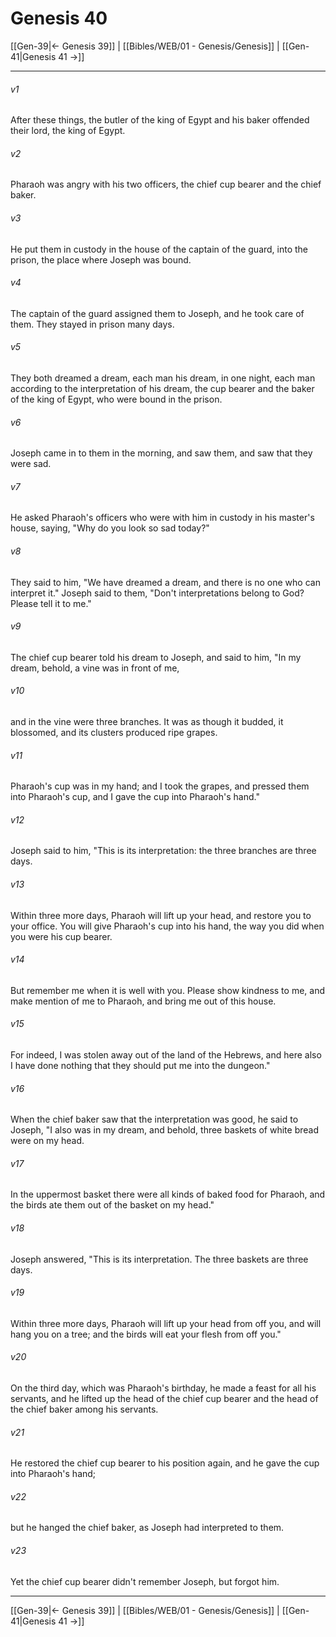 # Genesis 40

[[Gen-39|← Genesis 39]] | [[Bibles/WEB/01 - Genesis/Genesis]] | [[Gen-41|Genesis 41 →]]
***



###### v1 
After these things, the butler of the king of Egypt and his baker offended their lord, the king of Egypt. 

###### v2 
Pharaoh was angry with his two officers, the chief cup bearer and the chief baker. 

###### v3 
He put them in custody in the house of the captain of the guard, into the prison, the place where Joseph was bound. 

###### v4 
The captain of the guard assigned them to Joseph, and he took care of them. They stayed in prison many days. 

###### v5 
They both dreamed a dream, each man his dream, in one night, each man according to the interpretation of his dream, the cup bearer and the baker of the king of Egypt, who were bound in the prison. 

###### v6 
Joseph came in to them in the morning, and saw them, and saw that they were sad. 

###### v7 
He asked Pharaoh's officers who were with him in custody in his master's house, saying, "Why do you look so sad today?" 

###### v8 
They said to him, "We have dreamed a dream, and there is no one who can interpret it." Joseph said to them, "Don't interpretations belong to God? Please tell it to me." 

###### v9 
The chief cup bearer told his dream to Joseph, and said to him, "In my dream, behold, a vine was in front of me, 

###### v10 
and in the vine were three branches. It was as though it budded, it blossomed, and its clusters produced ripe grapes. 

###### v11 
Pharaoh's cup was in my hand; and I took the grapes, and pressed them into Pharaoh's cup, and I gave the cup into Pharaoh's hand." 

###### v12 
Joseph said to him, "This is its interpretation: the three branches are three days. 

###### v13 
Within three more days, Pharaoh will lift up your head, and restore you to your office. You will give Pharaoh's cup into his hand, the way you did when you were his cup bearer. 

###### v14 
But remember me when it is well with you. Please show kindness to me, and make mention of me to Pharaoh, and bring me out of this house. 

###### v15 
For indeed, I was stolen away out of the land of the Hebrews, and here also I have done nothing that they should put me into the dungeon." 

###### v16 
When the chief baker saw that the interpretation was good, he said to Joseph, "I also was in my dream, and behold, three baskets of white bread were on my head. 

###### v17 
In the uppermost basket there were all kinds of baked food for Pharaoh, and the birds ate them out of the basket on my head." 

###### v18 
Joseph answered, "This is its interpretation. The three baskets are three days. 

###### v19 
Within three more days, Pharaoh will lift up your head from off you, and will hang you on a tree; and the birds will eat your flesh from off you." 

###### v20 
On the third day, which was Pharaoh's birthday, he made a feast for all his servants, and he lifted up the head of the chief cup bearer and the head of the chief baker among his servants. 

###### v21 
He restored the chief cup bearer to his position again, and he gave the cup into Pharaoh's hand; 

###### v22 
but he hanged the chief baker, as Joseph had interpreted to them. 

###### v23 
Yet the chief cup bearer didn't remember Joseph, but forgot him.

***
[[Gen-39|← Genesis 39]] | [[Bibles/WEB/01 - Genesis/Genesis]] | [[Gen-41|Genesis 41 →]]
